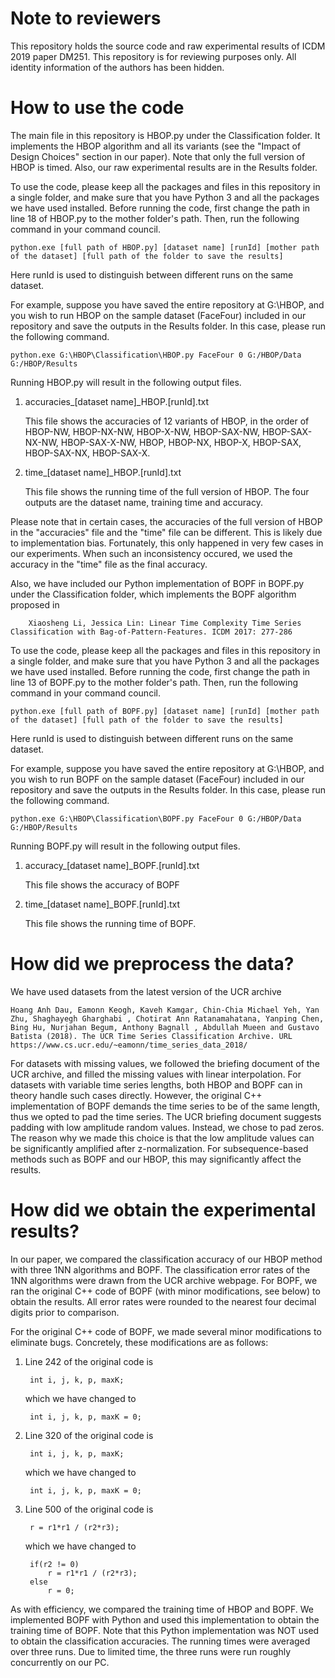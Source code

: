# Note to reviewers

This repository holds the source code and raw experimental results of ICDM 2019 paper DM251. This repository is for reviewing purposes only. All identity information of the authors has been hidden.

# How to use the code

The main file in this repository is HBOP.py under the Classification folder. It implements the HBOP algorithm and all its variants (see the "Impact of Design Choices" section in our paper). Note that only the full version of HBOP is timed. Also, our raw experimental results are in the Results folder.

To use the code, please keep all the packages and files in this repository in a single folder, and make sure that you have Python 3 and all the packages we have used installed. Before running the code, first change the path in line 18 of HBOP.py to the mother folder's path. Then, run the following command in your command council.

    python.exe [full path of HBOP.py] [dataset name] [runId] [mother path of the dataset] [full path of the folder to save the results]

Here runId is used to distinguish between different runs on the same dataset.

For example, suppose you have saved the entire repository at G:\HBOP, and you wish to run HBOP on the sample dataset (FaceFour) included in our repository and save the outputs in the Results folder. In this case, please run the following command.

    python.exe G:\HBOP\Classification\HBOP.py FaceFour 0 G:/HBOP/Data G:/HBOP/Results  
    
Running HBOP.py will result in the following output files.

1. accuracies_[dataset name]_HBOP.[runId].txt

    This file shows the accuracies of 12 variants of HBOP, in the order of HBOP-NW, HBOP-NX-NW, HBOP-X-NW, HBOP-SAX-NW, HBOP-SAX-NX-NW, HBOP-SAX-X-NW, HBOP, HBOP-NX, HBOP-X, HBOP-SAX, HBOP-SAX-NX, HBOP-SAX-X.
    
2. time_[dataset name]_HBOP.[runId].txt

    This file shows the running time of the full version of HBOP. The four outputs are the dataset name, training time and accuracy.

Please note that in certain cases, the accuracies of the full version of HBOP in the "accuracies" file and the "time" file can be different. This is likely due to implementation bias. Fortunately, this only happened in very few cases in our experiments. When such an inconsistency occured, we used the accuracy in the "time" file as the final accuracy.

Also, we have included our Python implementation of BOPF in BOPF.py under the Classification folder, which implements the BOPF algorithm proposed in
    
    	Xiaosheng Li, Jessica Lin: Linear Time Complexity Time Series Classification with Bag-of-Pattern-Features. ICDM 2017: 277-286

To use the code, please keep all the packages and files in this repository in a single folder, and make sure that you have Python 3 and all the packages we have used installed. Before running the code, first change the path in line 13 of BOPF.py to the mother folder's path. Then, run the following command in your command council.

    python.exe [full path of BOPF.py] [dataset name] [runId] [mother path of the dataset] [full path of the folder to save the results]

Here runId is used to distinguish between different runs on the same dataset.

For example, suppose you have saved the entire repository at G:\HBOP, and you wish to run BOPF on the sample dataset (FaceFour) included in our repository and save the outputs in the Results folder. In this case, please run the following command.

    python.exe G:\HBOP\Classification\BOPF.py FaceFour 0 G:/HBOP/Data G:/HBOP/Results  

Running BOPF.py will result in the following output files.

1. accuracy_[dataset name]_BOPF.[runId].txt

    This file shows the accuracy of BOPF
    
2. time_[dataset name]_BOPF.[runId].txt

    This file shows the running time of BOPF.

# How did we preprocess the data?

We have used datasets from the latest version of the UCR archive 

    Hoang Anh Dau, Eamonn Keogh, Kaveh Kamgar, Chin-Chia Michael Yeh, Yan Zhu, Shaghayegh Gharghabi , Chotirat Ann Ratanamahatana, Yanping Chen, Bing Hu, Nurjahan Begum, Anthony Bagnall , Abdullah Mueen and Gustavo Batista (2018). The UCR Time Series Classification Archive. URL https://www.cs.ucr.edu/~eamonn/time_series_data_2018/
    
For datasets with missing values, we followed the briefing document of the UCR archive, and filled the missing values with linear interpolation. For datasets with variable time series lengths, both HBOP and BOPF can in theory handle such cases directly. However, the original C++ implementation of BOPF demands the time series to be of the same length, thus we opted to pad the time series. The UCR briefing document suggests padding with low amplitude random values. Instead, we chose to pad zeros. The reason why we made this choice is that the low amplitude values can be significantly amplified after z-normalization. For subsequence-based methods such as BOPF and our HBOP, this may significantly affect the results.

# How did we obtain the experimental results?

In our paper, we compared the classification accuracy of our HBOP method with three 1NN algorithms and BOPF. The classification error rates of the 1NN algorithms were drawn from the UCR archive webpage. For BOPF, we ran the original C++ code of BOPF (with minor modifications, see below) to obtain the results. All error rates were rounded to the nearest four decimal digits prior to comparison.

For the original C++ code of BOPF, we made several minor modifications to eliminate bugs. Concretely, these modifications are as follows:

1. Line 242 of the original code is 
    
        int i, j, k, p, maxK;
   which we have changed to
    
        int i, j, k, p, maxK = 0;

2. Line 320 of the original code is 

        int i, j, k, p, maxK;
    
    which we have changed to
     
        int i, j, k, p, maxK = 0;
        
3. Line 500 of the original code is

        r = r1*r1 / (r2*r3);
   
   which we have changed to
   
        if(r2 != 0)
            r = r1*r1 / (r2*r3);
        else
            r = 0;

As with efficiency, we compared the training time of HBOP and BOPF. We implemented BOPF with Python and used this implementation to obtain the training time of BOPF. Note that this Python implementation was NOT used to obtain the classification accuracies. The running times were averaged over three runs. Due to limited time, the three runs were run roughly concurrently on our PC.
